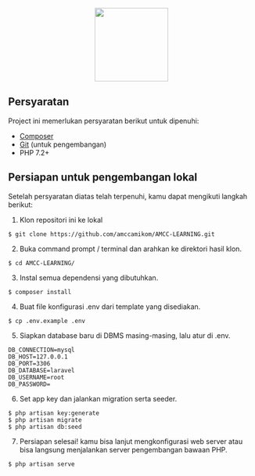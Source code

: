 <p align="center"><img src="https://amcc.or.id/themes/amcc-v2/assets/images/amcc-logo.png" width="150"></p>


## Persyaratan
Project ini memerlukan persyaratan berikut untuk dipenuhi:
- [Composer](https://getcomposer.org)
- [Git](https://git-scm.com) (untuk pengembangan)
- PHP 7.2+


## Persiapan untuk pengembangan lokal
Setelah persyaratan diatas telah terpenuhi, kamu dapat mengikuti langkah berikut:
1. Klon repositori ini ke lokal
```
$ git clone https://github.com/amccamikom/AMCC-LEARNING.git
```

2. Buka command prompt / terminal dan arahkan ke direktori hasil klon.
```
$ cd AMCC-LEARNING/
```

3. Instal semua dependensi yang dibutuhkan.
```
$ composer install
```

4. Buat file konfigurasi .env dari template yang disediakan.
```
$ cp .env.example .env
```

5. Siapkan database baru di DBMS masing-masing, lalu atur di .env.
```
DB_CONNECTION=mysql
DB_HOST=127.0.0.1
DB_PORT=3306
DB_DATABASE=laravel
DB_USERNAME=root
DB_PASSWORD=
```

6. Set app key dan jalankan migration serta seeder.
```
$ php artisan key:generate
$ php artisan migrate
$ php artisan db:seed
```

7. Persiapan selesai! kamu bisa lanjut mengkonfigurasi web server atau bisa langsung menjalankan server pengembangan bawaan PHP.
```
$ php artisan serve
```